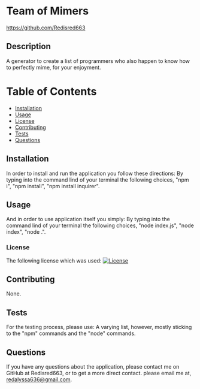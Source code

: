 
# Team of Mimers
https://github.com/Redisred663
## Description
A generator to create a list of programmers who also happen to know how to perfectly mime, for your enjoyment.
# Table of Contents 
* [Installation](#installation)
* [Usage](#usage)
* [License](#license)
* [Contributing](#contributing)
* [Tests](#tests)
* [Questions](#questions)
## Installation
In order to install and run the application you follow these directions: By typing into the command lind of your terminal the following choices, "npm i", "npm install", "npm install inquirer".
## Usage
And in order to use application itself you simply: By typing into the command lind of your terminal the following choices, "node index.js", "node index", "node .". 
### License
The following license which was used:
[![License](https://img.shields.io/badge/License-None.-blue)](https://opensource.org/licenses/)
## Contributing
None.
## Tests
For the testing process, please use: A varying list, however, mostly sticking to the "npm" commands and the "node" commands.
## Questions
If you have any questions about the application, please contact me on GitHub at Redisred663, or to get a more direct contact. please email me at, redalyssa636@gmail.com.
